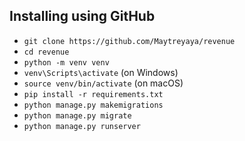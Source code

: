 ## Installing using GitHub
- `git clone https://github.com/Maytreyaya/revenue`
- `cd revenue`
- `python -m venv venv`
- `venv\Scripts\activate` (on Windows)
- `source venv/bin/activate` (on macOS)
- `pip install -r requirements.txt`
- `python manage.py makemigrations`
- `python manage.py migrate`
- `python manage.py runserver`

